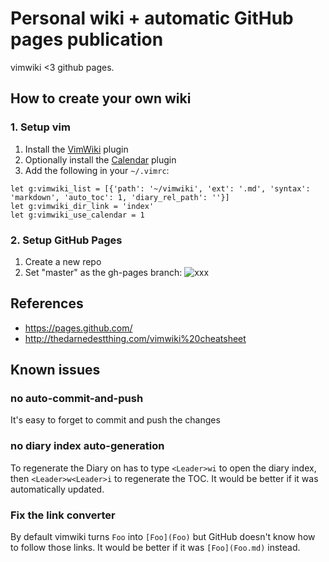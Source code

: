 # Personal wiki + automatic GitHub pages publication

vimwiki <3 github pages.

## How to create your own wiki

### 1. Setup vim

1. Install the [VimWiki](https://github.com/vimwiki/vimwiki) plugin
2. Optionally install the [Calendar](https://github.com/mattn/calendar-vim)
   plugin
3. Add the following in your `~/.vimrc`:

```vim
let g:vimwiki_list = [{'path': '~/vimwiki', 'ext': '.md', 'syntax': 'markdown', 'auto_toc': 1, 'diary_rel_path': ''}]
let g:vimwiki_dir_link = 'index'
let g:vimwiki_use_calendar = 1
```
### 2. Setup GitHub Pages

1. Create a new repo
2. Set "master" as the gh-pages branch: ![xxx](https://pages.github.com/images/source-setting@2x.png)


## References

* https://pages.github.com/
* http://thedarnedestthing.com/vimwiki%20cheatsheet

## Known issues

### no auto-commit-and-push

It's easy to forget to commit and push the changes

### no diary index auto-generation

To regenerate the Diary on has to type `<Leader>wi` to open the diary index,
then `<Leader>w<Leader>i` to regenerate the TOC. It would be better if it was
automatically updated.

### Fix the link converter

By default vimwiki turns `Foo` into `[Foo](Foo)` but GitHub doesn't know how
to follow those links. It would be better if it was `[Foo](Foo.md)` instead.
